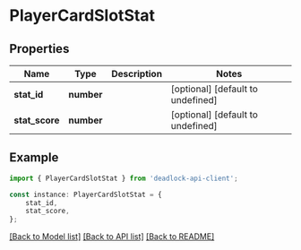 # PlayerCardSlotStat


## Properties

Name | Type | Description | Notes
------------ | ------------- | ------------- | -------------
**stat_id** | **number** |  | [optional] [default to undefined]
**stat_score** | **number** |  | [optional] [default to undefined]

## Example

```typescript
import { PlayerCardSlotStat } from 'deadlock-api-client';

const instance: PlayerCardSlotStat = {
    stat_id,
    stat_score,
};
```

[[Back to Model list]](../README.md#documentation-for-models) [[Back to API list]](../README.md#documentation-for-api-endpoints) [[Back to README]](../README.md)
